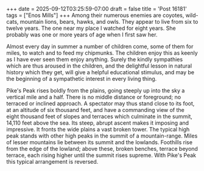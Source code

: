 +++
date = 2025-09-12T03:25:59-07:00
draft = false
title = 'Post 16181'
tags = ["Enos Mills"]
+++
Among their numerous enemies are coyotes, wild-cats, mountain lions, bears, hawks, and owls. They appear to live from six to twelve years. The one near my place I watched for eight years. She probably was one or more years of age when I first saw her.

Almost every day in summer a number of children come, some of them for miles, to watch and to feed my chipmunks. The children enjoy this as keenly as I have ever seen them enjoy anything. Surely the kindly sympathies which are thus aroused in the children, and the delightful lesson in natural history which they get, will give a helpful educational stimulus, and may be the beginning of a sympathetic interest in every living thing.

Pike's Peak rises boldly from the plains, going steeply up into the sky a vertical mile and a half. There is no middle distance or foreground; no terraced or inclined approach. A spectator may thus stand close to its foot, at an altitude of six thousand feet, and have a commanding view of the eight thousand feet of slopes and terraces which culminate in the summit, 14,110 feet above the sea. Its steep, abrupt ascent makes it imposing and impressive. It fronts the wide plains a vast broken tower. The typical high peak stands with other high peaks in the summit of a mountain-range. Miles of lesser mountains lie between its summit and the lowlands. Foothills rise from the edge of the lowland; above these, broken benches, terrace beyond terrace, each rising higher until the summit rises supreme. With Pike's Peak this typical arrangement is reversed.
